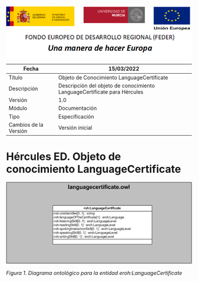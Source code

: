 ![](../../Docs/media/CabeceraDocumentosMD.png)

| Fecha         | 15/03/2022                                                   |
| ------------- | ------------------------------------------------------------ |
|Título|Objeto de Conocimiento LanguageCertificate| 
|Descripción|Descripción del objeto de conocimiento LanguageCertificate para Hércules|
|Versión|1.0|
|Módulo|Documentación|
|Tipo|Especificación|
|Cambios de la Versión|Versión inicial|

# Hércules ED. Objeto de conocimiento LanguageCertificate

![](../../Docs/media/ObjetosDeConocimiento/LanguageCertificate.png)

*Figura 1. Diagrama ontológico para la entidad eroh:LanguageCertificate*
